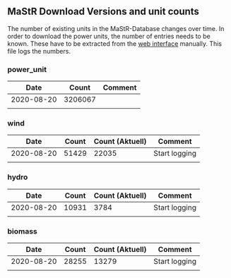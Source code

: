 ## MaStR Download Versions and unit counts

The number of existing units in the MaStR-Database changes over time.
In order to download the power units, the number of entries needs to be known.
These have to be extracted from the [web interface](https://www.marktstammdatenregister.de/MaStR/Einheit/Einheiten/ErweiterteOeffentlicheEinheitenuebersicht) manually. 
This file logs the numbers.

### power_unit

| Date | Count | Comment |
|---|---|---|
| 2020-08-20 | 3206067 |  |
|  |  |  |


### wind

| Date | Count | Count (Aktuell) | Comment |
|---|---|---|---|
| 2020-08-20 | 51429 | 22035 | Start logging |
|  |  |  |  |

### hydro

| Date | Count | Count (Aktuell) | Comment |
|---|---|---|---|
| 2020-08-20 | 10931 | 3784 | Start logging |
|  |  |  |  |

### biomass

| Date | Count | Count (Aktuell) | Comment |
|---|---|---|---|
| 2020-08-20 | 28255 | 13279 | Start logging |
|  |  |  |  |
